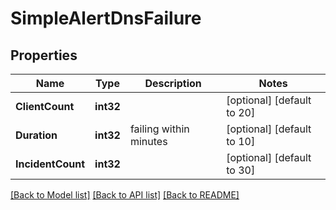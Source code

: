 # SimpleAlertDnsFailure

## Properties
Name | Type | Description | Notes
------------ | ------------- | ------------- | -------------
**ClientCount** | **int32** |  | [optional] [default to 20]
**Duration** | **int32** | failing within minutes | [optional] [default to 10]
**IncidentCount** | **int32** |  | [optional] [default to 30]

[[Back to Model list]](../README.md#documentation-for-models) [[Back to API list]](../README.md#documentation-for-api-endpoints) [[Back to README]](../README.md)


